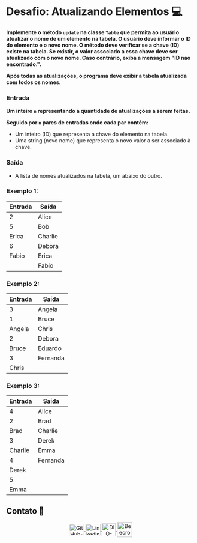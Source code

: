 # Desafio: Atualizando Elementos 💻

**Implemente o método `update` na classe `Table` que permita ao usuário atualizar o nome de um elemento na tabela. O usuário deve informar o ID do elemento e o novo nome. O método deve verificar se a chave (ID) existe na tabela. Se existir, o valor associado a essa chave deve ser atualizado com o novo nome. Caso contrário, exiba a mensagem "ID nao encontrado.".**

**Após todas as atualizações, o programa deve exibir a tabela atualizada com todos os nomes.**

### Entrada

**Um inteiro `n` representando a quantidade de atualizações a serem feitas.**

**Seguido por `n` pares de entradas onde cada par contém:**

- Um inteiro (ID) que representa a chave do elemento na tabela.
- Uma string (novo nome) que representa o novo valor a ser associado à chave.

### Saída

- A lista de nomes atualizados na tabela, um abaixo do outro.

### **Exemplo 1:**

|    **Entrada**    |    **Saída**     |
| ----------------- | ---------------- |
| 2                 | Alice            |
| 5                 | Bob              |
| Erica             | Charlie          |
| 6                 | Debora           |
| Fabio             | Erica            |
|                   | Fabio            |

### **Exemplo 2:**

|    **Entrada**    |    **Saída**     |
| ----------------- | ---------------- |
| 3                 | Angela           |
| 1                 | Bruce            |
| Angela            | Chris            |
| 2                 | Debora           |
| Bruce             | Eduardo          |
| 3                 | Fernanda         |
| Chris             |                  |

### **Exemplo 3:**

|    **Entrada**    |    **Saída**     |
| ----------------- | ---------------- |
| 4                 | Alice            |
| 2                 | Brad             |
| Brad              | Charlie          |
| 3                 | Derek            |
| Charlie           | Emma             |
| 4                 | Fernanda         |
| Derek             |                  |
| 5                 |                  |
| Emma              |                  |

## Contato 📱

<div align="center">
    <a href="https://github.com/vicentejluz" target="blank"><img align="center" src="https://github.com/rahuldkjain/github-profile-readme-generator/blob/master/src/images/icons/Social/github.svg" alt="GitHub-vicentejluz" height="30" width="40" />
    </a>
    <a href="https://www.linkedin.com/in/vicentejluz" target="blank"><img align="center" src="https://raw.githubusercontent.com/rahuldkjain/github-profile-readme-generator/master/src/images/icons/Social/linked-in-alt.svg" alt="Linkedin-vicentejluz" height="30" width="40" />
    </a>  
    <a href="https://web.dio.me/users/vicentejluz" target="_blank"><img align="center" src="https://web.dio.me/favicon/favicon-32x32.png" alt="DIO-Vicente-Luz" height="35" width="37" />
    </a>
    <a href="https://www.beecrowd.com.br/judge/pt/profile/374484" target="blank"><img align="center" src="https://www.beecrowd.com.br/judge/favicon.ico?1635097036" alt="Beecrowd-Vicente-Luz" height="40" width="40" />
    </a>
  <br>
</div>

